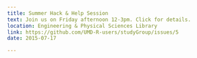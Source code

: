 ```yaml
---
title: Summer Hack & Help Session
text: Join us on Friday afternoon 12-3pm. Click for details.
location: Engineering & Physical Sciences Library
link: https://github.com/UMD-R-users/studyGroup/issues/5
date: 2015-07-17

---
```

